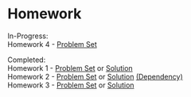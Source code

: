 # Homework

In-Progress:  
Homework 4 - [Problem Set](hw03/hw04.pdf)

Completed:  
Homework 1 - [Problem Set](hw01/hw01.pdf) or [Solution](hw01/hw01.ipynb)  
Homework 2 - [Problem Set](hw02/hw02.pdf) or [Solution](hw02/hw02.ipynb) [(Dependency)](hw02/PRIME_LIB.jl)  
Homework 3 - [Problem Set](hw03/hw03.pdf) or [Solution](hw01/hw03.ipynb)
